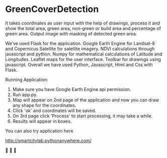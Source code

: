 # GreenCoverDetection
It takes coordinates as user input with the help of drawings, process it and show the total area, green area, non-green or 
build area and percentage of green area. 
Output image with masking of detected green area. 

We’ve used Flask for the application. 
Google Earth Engine for Landsat-8 and Copernicus Satellite for satellite imagery.
NDVI calculations through javascript and python. 
Numpy for mathematical calculations of Latitude and Longitudes.
Leaflet maps for the user interface. 
Toolbar for drawings using javascript.
Overall we have used Python, Javascript, Html and Css with Flask. 


Running Application:
1. Make sure you have Google Earth Engine api permission.
2. Run app.py.
3. Map will appear on 2nd page of the application and now you can draw any shape for the coordinates.
4. Click 'ok' and coordinates will be saved.
5. On 3rd page click 'Process' to start processing, it may take a while.
6. Results will appear in boxes. 

You can also try application here

http://smartcitylab.pythonanywhere.com/

:deciduous_tree: :evergreen_tree: :palm_tree:
